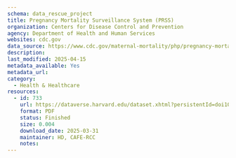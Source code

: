 ```yaml
---
schema: data_rescue_project 
title: Pregnancy Mortality Surveillance System (PRSS)
organization: Centers for Disease Control and Prevention
agency: Department of Health and Human Services
websites: cdc.gov
data_source: https://www.cdc.gov/maternal-mortality/php/pregnancy-mortality-surveillance/index.html
description: 
last_modified: 2025-04-15
metadata_available: Yes
metadata_url: 
category:
  - Health & Healthcare 
resources:
  - id: 733
    url: https://dataverse.harvard.edu/dataset.xhtml?persistentId=doi10.7910/DVN/NLIFTL
    format: PDF
    status: Finished
    size: 0.004
    download_date: 2025-03-31
    maintainer: HD, CAFE-RCC
    notes: 
---
```

